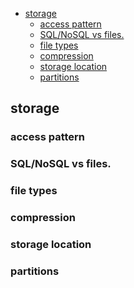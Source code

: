 <!-- @import "[TOC]" {cmd="toc" depthFrom=1 depthTo=6 orderedList=false} -->
<!-- code_chunk_output -->

- [storage](#storage)
  - [access pattern](#access-pattern)
  - [SQL/NoSQL vs files.](#sqlnosql-vs-files)
  - [file types](#file-types)
  - [compression](#compression)
  - [storage location](#storage-location)
  - [partitions](#partitions)

## storage

### access pattern

### SQL/NoSQL vs files.

### file types

### compression

### storage location

### partitions

